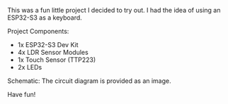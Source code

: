 This was a fun little project I decided to try out. I had the idea of using an ESP32-S3 as a keyboard.

Project Components:
- 1x ESP32-S3 Dev Kit
- 4x LDR Sensor Modules
- 1x Touch Sensor (TTP223)
- 2x LEDs

Schematic:
The circuit diagram is provided as an image.

Have fun!
